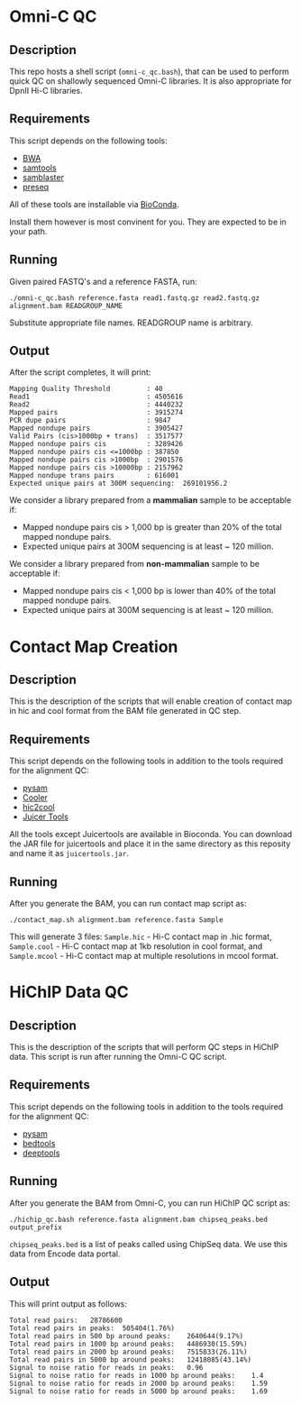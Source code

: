 # Omni-C QC
## Description

This repo hosts a shell script (`omni-c_qc.bash`), that can be used to perform quick QC on shallowly sequenced Omni-C libraries. It is also appropriate for DpnII Hi-C libraries. 

## Requirements

This script depends on the following tools:

- [BWA](https://github.com/lh3/bwa)
- [samtools](https://github.com/samtools)
- [samblaster](https://github.com/GregoryFaust/samblaster)
- [preseq](http://smithlabresearch.org/software/preseq/)

All of these tools are installable via [BioConda](https://bioconda.github.io).

Install them however is most convinent for you. They are expected to be in your path.

## Running
Given paired FASTQ's and a reference FASTA, run:

```
./omni-c_qc.bash reference.fasta read1.fastq.gz read2.fastq.gz alignment.bam READGROUP_NAME
```

Substitute appropriate file names. READGROUP name is arbitrary.

## Output

After the script completes, it will print:

```
Mapping Quality Threshold         : 40
Read1                             : 4505616
Read2                             : 4440232
Mapped pairs                      : 3915274
PCR dupe pairs                    : 9847
Mapped nondupe pairs              : 3905427
Valid Pairs (cis>1000bp + trans)  : 3517577
Mapped nondupe pairs cis          : 3289426
Mapped nondupe pairs cis <=1000bp : 387850
Mapped nondupe pairs cis >1000bp  : 2901576
Mapped nondupe pairs cis >10000bp : 2157962
Mapped nondupe trans pairs        : 616001
Expected unique pairs at 300M sequencing:  269101956.2
```

We consider a library prepared from a **mammalian** sample to be acceptable if:
- Mapped nondupe pairs cis > 1,000 bp is greater than 20% of the total mapped nondupe pairs.
- Expected unique pairs at 300M sequencing is at least ~ 120 million.
 
We consider a library prepared from **non-mammalian** sample to be acceptable if:
- Mapped nondupe pairs cis < 1,000 bp is lower than 40% of the total mapped nondupe pairs.
- Expected unique pairs at 300M sequencing is at least ~ 120 million.

# Contact Map Creation
## Description
This is the description of the scripts that will enable creation of contact map in hic and cool format from the BAM file generated in QC step. 

## Requirements

This script depends on the following tools in addition to the tools required for the alignment QC:

- [pysam](https://pysam.readthedocs.io/en/latest/)
- [Cooler](https://cooler.readthedocs.io/en/latest/index.html)
- [hic2cool](https://github.com/4dn-dcic/hic2cool)
- [Juicer Tools](https://github.com/aidenlab/juicer)

All the tools except Juicertools are available in Bioconda. You can download the JAR file for juicertools and place it in the same directory as this reposity and name it as `juicertools.jar`. 

## Running
After you generate the BAM, you can run contact map script as:

```
./contact_map.sh alignment.bam reference.fasta Sample
```

This will generate 3 files: `Sample.hic` - Hi-C contact map in .hic format, `Sample.cool` - Hi-C contact map at 1kb resolution in cool format, and `Sample.mcool` - Hi-C contact map at multiple resolutions in mcool format. 


# HiChIP Data QC 
## Description
This is the description of the scripts that will perform QC steps in HiChIP data. This script is run after running the Omni-C QC script. 

## Requirements

This script depends on the following tools in addition to the tools required for the alignment QC:

- [pysam](https://pysam.readthedocs.io/en/latest/)
- [bedtools](https://bedtools.readthedocs.io/en/latest/index.html)
- [deeptools](https://deeptools.readthedocs.io/en/develop/)

## Running
After you generate the BAM from Omni-C, you can run HiChIP QC script as:

```
./hichip_qc.bash reference.fasta alignment.bam chipseq_peaks.bed output_prefix
```

`chipseq_peaks.bed` is a list of peaks called using ChipSeq data. We use this data from Encode data portal. 

## Output
This will print output as follows: 

```
Total read pairs:	28786600
Total read pairs in peaks:	505404(1.76%)
Total read pairs in 500 bp around peaks:	2640644(9.17%)
Total read pairs in 1000 bp around peaks:	4486930(15.59%)
Total read pairs in 2000 bp around peaks:	7515833(26.11%)
Total read pairs in 5000 bp around peaks:	12418085(43.14%)
Signal to noise ratio for reads in peaks:	0.96
Signal to noise ratio for reads in 1000 bp around peaks:	1.4
Signal to noise ratio for reads in 2000 bp around peaks:	1.59
Signal to noise ratio for reads in 5000 bp around peaks:	1.69
```
